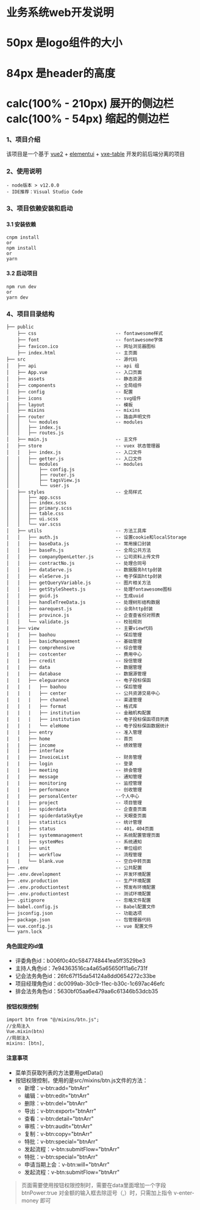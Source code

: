 <!--
 * @Author: wjs
 * @Date: 2022-05-09 09:54:31
 * @Description: 操作手册
 * @FilePath: \oaweb\README.md
 * 
-->
# 业务系统web开发说明 
# 50px 是logo组件的大小
# 84px  是header的高度
# calc(100% - 210px) 展开的侧边栏   calc(100% - 54px) 缩起的侧边栏

### 1、项目介绍
该项目是一个基于 [vue2](https://cn.vuejs.org) + [elementui](https://element.eleme.cn/) + [vxe-table](https://vxetable.cn/) 开发的前后端分离的项目

### 2、使用说明
```
- node版本 > v12.0.0
- IDE推荐：Visual Studio Code
```

### 3、项目依赖安装和启动
#### 3.1 安装依赖
```
cnpm install 
or
npm install
or
yarn
```

#### 3.2 启动项目
```
npm run dev
or
yarn dev
```

### 4、项目目录结构
```
├── public
    ├── css                             -- fontawesome样式
    ├── font                            -- fontawesome字体
    ├── favicon.ico                     -- 网址浏览器图标
    ├── index.html                      -- 主页面
├── src                                 -- 源代码
│   ├── api                             -- api 组
│   ├── App.vue                         -- 入口页面
│   ├── assets                          -- 静态资源
│   ├── components                      -- 全局组件
│   ├── config                          -- 配置
│   ├── icons                           -- svg组件
│   ├── layout                          -- 模板
│   ├── mixins                          -- mixins
│   ├── router                          -- 路由声明文件
│   │   └── modules                     -- modules
│   │   ├── index.js
│   │   ├── routes.js
│   ├── main.js                         -- 主文件
│   ├── store                           -- vuex 状态管理器
│   │   ├── index.js                    -- 入口文件
│   │   ├── getter.js                   -- 入口文件
│   │   └── modules                     -- modules
│   │       ├── config.js
│   │       ├── router.js
│   │       ├── tagsView.js
│   │       └── user.js
│   ├── styles                          -- 全局样式
│   │   ├── app.scss
│   │   ├── index.scss
│   │   ├── primary.scss
│   │   ├── table.css
│   │   ├── ui.scss
│   │   └── var.scss
│   ├── utils                           -- 方法工具库
│   │   ├── auth.js                     -- 设置cookie和localStorage
│   │   ├── baseData.js                 -- 常用接口封装
│   │   ├── baseFn.js                   -- 全局公共方法
│   │   ├── companyOpenLetter.js        -- 公司资料上传文件
│   │   ├── contractNo.js               -- 处理合同号
│   │   ├── dataServe.js                -- 数据服务http封装
│   │   ├── eleServe.js                 -- 电子保函http封装
│   │   ├── getQueryVariable.js         -- 图片相关方法
│   │   ├── getStyleSheets.js           -- 处理fontawesome图标
│   │   ├── guid.js                     -- 生成uuid
│   │   ├── handleTreeData.js           -- 处理树形结构数据
│   │   ├── oarequest.js                -- 业务http封装
│   │   ├── province.js                 -- 企查查省份对照表
│   │   └── validate.js                 -- 校验规则
|   ├── view                            -- 主要view代码
|   |   ├── baohou                      -- 保后管理
|   |   ├── basicManagement             -- 基础管理
|   |   ├── comprehensive               -- 综合管理
|   |   ├── costcenter                  -- 费用中心
|   |   ├── credit                      -- 授信管理
|   |   ├── data                        -- 数据管理
|   |   ├── database                    -- 数据源管理
|   |   ├── eleguarance                 -- 电子投标保函
|   |   |   ├── baohou                  -- 保后管理
|   |   |   ├── center                  -- 公共资源交易中心
|   |   |   ├── channel                 -- 渠道管理
|   |   |   ├── format                  -- 格式库
|   |   |   ├── institution             -- 金融机构配置
|   |   |   ├── institution             -- 电子投标保函项目列表
|   |   |   └── eleHome                 -- 电子投标保函数据统计
|   |   ├── entry                       -- 准入管理
|   |   ├── home                        -- 首页
|   |   ├── income                      -- 绩效管理
|   |   ├── interface
|   |   ├── InvoiceList                 -- 财务管理
|   |   ├── login                       -- 登录 
|   |   ├── meeting                     -- 排会管理 
|   |   ├── message                     -- 通知管理 
|   |   ├── monitoring                  -- 监控管理 
|   |   ├── performance                 -- 创收管理 
|   |   ├── personalCenter              --个人中心 
|   |   ├── project                     -- 项目管理
|   |   ├── spiderdata                  -- 企查查页面
|   |   ├── spiderdataSkyEye            -- 天眼查页面
|   |   ├── statistics                  -- 统计管理
|   |   ├── status                      -- 401，404页面
|   |   ├── systemmanagement            -- 系统配置管理页面
|   |   ├── systemMes                   -- 系统通知
|   |   ├── unit                        -- 单位组织
|   |   ├── workflow                    -- 流程管理
|   |   └── blank.vue                   -- 空白中转页面
├── .env                                -- 公共配置
├── .env.development                    -- 开发环境配置
├── .env.production                     -- 生产环境配置
├── .env.productiontest                 -- 预发布环境配置
├── .env.productiontest                 -- 测试环境配置
├── .gitignore                          -- 忽略文件配置
├── babel.config.js                     -- Babel配置文件
├── jsconfig.json                       -- 功能选项
├── package.json                        -- 包管理器代码
├── vue.config.js                       -- vue 配置文件
└── yarn.lock
```

#### 角色固定的id值
+ 评委角色id：b006f0c40c5847748441ea5ff3529be3
+ 主持人角色id：7e94363516ca4a65a65650f11a6c731f
+ 记会法务角色id：26fc67f15da54124a8dd0654272c33be
+ 项目经理角色id：dc0099ab-30c9-11ec-b30c-1c697ac46efc
+ 排会法务角色id：5630bf05aa6e479aa6c61346b53dcb35
#### 按钮权限控制
```
import btn from "@/mixins/btn.js";
//全局注入
Vue.mixin(btn)
//局部注入
mixins: [btn],
```

#### 注意事项
+ 菜单页获取列表的方法要用getData()
+ 按钮权限控制，使用的是src/mixins/btn.js文件的方法：
  + 新增：v-btn:add="btnArr"
  + 编辑：v-btn:edit="btnArr"
  + 删除：v-btn:del="btnArr"
  + 导出：v-btn:export="btnArr"
  + 查看：v-btn:detail="btnArr"
  + 审核：v-btn:audit="btnArr"
  + 复制：v-btn:copy="btnArr"
  + 特批：v-btn:special="btnArr"
  + 发起流程：v-btn:submitFlow="btnArr"
  + 特批：v-btn:special="btnArr"
  + 申请当期上会：v-btn:will="btnArr"
  + 发起流程：v-btn:submitFlow="btnArr"


> 页面需要使用按钮权限控制时，需要在data里面增加一个字段 btnPower:true
> 对金额的输入框去除逗号（,）时，只需加上指令 v-enter-money 即可
